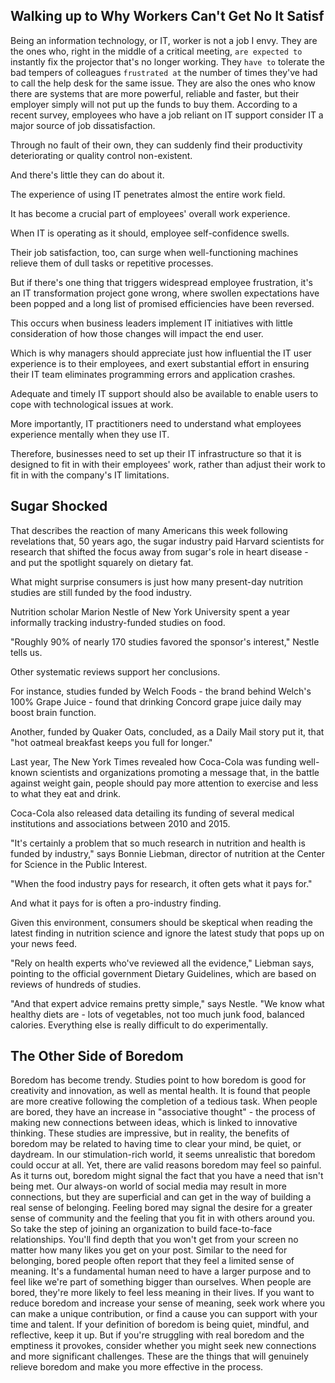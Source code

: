 ## Walking up to Why Workers Can't Get No It Satisf

Being an information technology, or IT, worker is not a job I envy.
They are the ones who, right in the middle of a critical meeting, `are expected to` instantly fix the projector that's no longer working.
They `have to` tolerate the bad tempers of colleagues `frustrated at` the number of times they've had to call the help desk for the same issue.
They are also the ones who know there are systems that are more powerful, reliable and faster, but their employer simply will not put up the funds to buy them.
According to a recent survey, employees who have a job reliant on IT support consider IT a major source of job dissatisfaction.

Through no fault of their own, they can suddenly find their productivity deteriorating or quality control non-existent.

And there's little they can do about it.

The experience of using IT penetrates almost the entire work field.

It has become a crucial part of employees' overall work experience.

When IT is operating as it should, employee self-confidence swells.

Their job satisfaction, too, can surge when well-functioning machines relieve them of dull tasks or repetitive processes.

But if there's one thing that triggers widespread employee frustration, it's an IT transformation project gone wrong,
where swollen expectations have been popped and a long list of promised efficiencies have been reversed.

This occurs when business leaders implement IT initiatives with little consideration of how those changes will impact the end user.

Which is why managers should appreciate just how influential the IT user experience is to their employees,
and exert substantial effort in ensuring their IT team eliminates programming errors and application crashes.

Adequate and timely IT support should also be available to enable users to cope with technological issues at work.

More importantly, IT practitioners need to understand what employees experience mentally when they use IT.

Therefore, businesses need to set up their IT infrastructure so that it is designed to fit in with their employees' work, rather than adjust their work to fit in with the company's IT limitations.

## Sugar Shocked

That describes the reaction of many Americans this week following revelations that, 50 years ago,
the sugar industry paid Harvard scientists for research that shifted the focus away from sugar's role in heart disease - and put the spotlight squarely on dietary fat.

What might surprise consumers is just how many present-day nutrition studies are still funded by the food industry.

Nutrition scholar Marion Nestle of New York University spent a year informally tracking industry-funded studies on food.

"Roughly 90% of nearly 170 studies favored the sponsor's interest," Nestle tells us.

Other systematic reviews support her conclusions.

For instance, studies funded by Welch Foods - the brand behind Welch's 100% Grape Juice - found that drinking Concord grape juice daily may boost brain function.

Another, funded by Quaker Oats, concluded, as a Daily Mail story put it, that "hot oatmeal breakfast keeps you full for longer."

Last year, The New York Times revealed how Coca-Cola was funding well-known scientists and organizations promoting a message that, in the battle against weight gain,
people should pay more attention to exercise and less to what they eat and drink.

Coca-Cola also released data detailing its funding of several medical institutions and associations between 2010 and 2015.

"It's certainly a problem that so much research in nutrition and health is funded by industry," says Bonnie Liebman, director of nutrition at the Center for Science in the Public Interest.

"When the food industry pays for research, it often gets what it pays for."

And what it pays for is often a pro-industry finding.

Given this environment, consumers should be skeptical when reading the latest finding in nutrition science and ignore the latest study that pops up on your news feed.

"Rely on health experts who've reviewed all the evidence," Liebman says, pointing to the official government Dietary Guidelines, which are based on reviews of hundreds of studies.

"And that expert advice remains pretty simple," says Nestle. "We know what healthy diets are - lots of vegetables, not too much junk food,
balanced calories. Everything else is really difficult to do experimentally.

## The Other Side of Boredom

Boredom has become trendy.
Studies point to how boredom is good for creativity and innovation, as well as mental health.
It is found that people are more creative following the completion of a tedious task.
When people are bored, they have an increase in \"associative thought\" - the process of making new connections between ideas, which is linked to innovative thinking.
These studies are impressive, but in reality, the benefits of boredom may be related to having time to clear your mind, be quiet, or daydream.
In our stimulation-rich world, it seems unrealistic that boredom could occur at all.
Yet, there are valid reasons boredom may feel so painful.
As it turns out, boredom might signal the fact that you have a need that isn't being met.
Our always-on world of social media may result in more connections, but they are superficial and can get in the way of building a real sense of belonging.
Feeling bored may signal the desire for a greater sense of community and the feeling that you fit in with others around you.
So take the step of joining an organization to build face-to-face relationships.
You'll find depth that you won't get from your screen no matter how many likes you get on your post.
Similar to the need for belonging, bored people often report that they feel a limited sense of meaning.
It's a fundamental human need to have a larger purpose and to feel like we're part of something bigger than ourselves.
When people are bored, they're more likely to feel less meaning in their lives.
If you want to reduce boredom and increase your sense of meaning, seek work where you can make a unique contribution, or find a cause you can support with your time and talent.
If your definition of boredom is being quiet, mindful, and reflective, keep it up.
But if you're struggling with real boredom and the emptiness it provokes, consider whether you might seek new connections and more significant challenges.
These are the things that will genuinely relieve boredom and make you more effective in the process.
